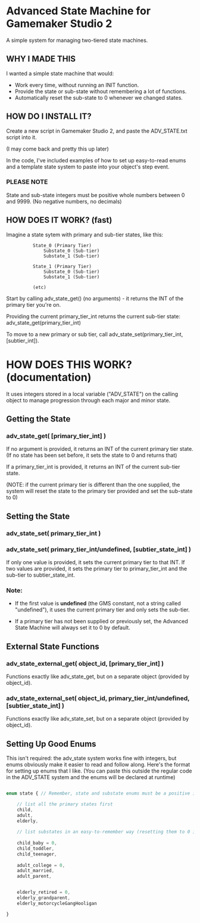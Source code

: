 # Advanced State Machine for Gamemaker Studio 2

A simple system for managing two-tiered state machines.

## WHY I MADE THIS

I wanted a simple state machine that would:
  * Work every time, without running an INIT function.
  * Provide the state or sub-state without remembering a lot of functions.
  * Automatically reset the sub-state to 0 whenever we changed states.
      

##  HOW DO I INSTALL IT?

Create a new script in Gamemaker Studio 2, and paste the ADV_STATE.txt script into it. 

(I may come back and pretty this up later)

In the code, I've included examples of how to set up easy-to-read enums and a template state system to paste into your object's step event.


### PLEASE NOTE

State and sub-state integers must be positive whole numbers between 0 and 9999.  (No negative numbers, no decimals)



## HOW DOES IT WORK? (fast)

Imagine a state sytem with primary and sub-tier states, like this:

```      
          State_0 (Primary Tier)
              Substate_0 (Sub-tier)
              Substate_1 (Sub-tier)

          State_1 (Primary Tier)
              Substate_0 (Sub-tier)
              Substate_1 (Sub-tier)
          
          (etc)
```

Start by calling adv_state_get() (no arguments) - it returns the INT of the primary tier you're on.

Providing the current primary_tier_int returns the current sub-tier state: adv_state_get(primary_tier_int)

To move to a new primary or sub tier, call adv_state_set(primary_tier_int,[subtier_int]).


# HOW DOES THIS WORK? (documentation)
    
It uses integers stored in a local variable ("ADV_STATE") on the calling object to manage progression through each major and minor state.


## Getting the State
###  adv_state_get( [primary_tier_int] )

If no argument is provided, it returns an INT of the current primary tier state. (If no state has been set before, it sets the state to 0 and returns that)

If a primary_tier_int is provided, it returns an INT of the current sub-tier state.

(NOTE: if the current primary tier is different than the one supplied, the system will reset the state to the primary tier provided and set the sub-state to 0)


## Setting the State
###        adv_state_set( primary_tier_int )

###        adv_state_set( primary_tier_int/undefined, [subtier_state_int] )

If only one value is provided, it sets the current primary tier to that INT.
If two values are provided, it sets the primary tier to primary_tier_int and the sub-tier to subtier_state_int.

### Note: 
* If the first value is **undefined** (the GMS constant, not a string called "undefined"), it uses the current primary tier and only sets the sub-tier.

* If a primary tier has not been supplied or previously set, the Advanced State Machine will always set it to 0 by default.



## External State Functions

###         adv_state_external_get( object_id, [primary_tier_int] )


Functions exactly like adv_state_get, but on a separate object (provided by object_id).



###        adv_state_external_set( object_id, primary_tier_int/undefined, [subtier_state_int] )


Functions exactly like adv_state_set, but on a separate object (provided by object_id).


## Setting Up Good Enums

This isn't required: the adv_state system works fine with integers, but enums obviously make it easier to read and follow along.  Here's the format for setting up enums that I like.  (You can paste this outside the regular code in the ADV_STATE system and the enums will be declared at runtime)

````javascript

enum state { // Remember, state and substate enums must be a positive integer between 0 and 9999

	// list all the primary states first
	child,
	adult,
	elderly,
	
	// list substates in an easy-to-remember way (resetting them to 0 is also nice for easy tracking)
	
	child_baby = 0,
	child_toddler,
	child_teenager,
	
	adult_college = 0,
	adult_married,
	adult_parent,


	elderly_retired = 0,
	elderly_grandparent,
	elderly_motorcycleGangHooligan

}



````


